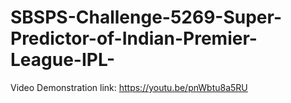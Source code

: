 # SBSPS-Challenge-5269-Super-Predictor-of-Indian-Premier-League-IPL-
Video Demonstration link: https://youtu.be/pnWbtu8a5RU
